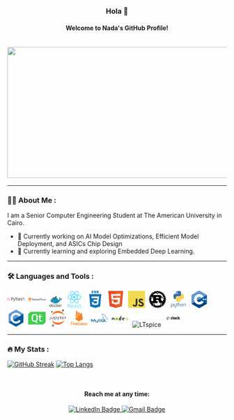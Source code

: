 <h3 align="center">
  Hola 👋
  
</h3>
<h4 align="center">
  Welcome to Nada's GitHub Profile!
 </h4>
<br>
<div align="center">
  <img src="https://media.giphy.com/media/L8K62iTDkzGX6/giphy.gif" width="600" height="300"/>
</div>

---

### :woman_technologist: About Me :
I am a Senior Computer Engineering Student at The American University in Cairo.
- 🔭 Currently working on AI Model Optimizations, Efficient Model Deployment, and ASICs Chip Design
- 🌱 Currently learning and exploring Embedded Deep Learning.

---

### :hammer_and_wrench: Languages and Tools :

<div>
  
  <img src="https://github.com/devicons/devicon/blob/master/icons/pytorch/pytorch-original-wordmark.svg" title="PyTorch" alt="PyTorch" width="40" height="40"/>&nbsp;
  <img src="https://github.com/devicons/devicon/blob/master/icons/tensorflow/tensorflow-original-wordmark.svg" title="Tensorflow" alt="Tensorflow" width="40" height="40"/>&nbsp;
  <img src="https://github.com/devicons/devicon/blob/master/icons/docker/docker-original-wordmark.svg" title="Docker" alt="Docker" width="30" height="30"/>&nbsp;
  <img src="https://github.com/devicons/devicon/blob/master/icons/react/react-original-wordmark.svg" title="React" alt="React" width="40" height="40"/>&nbsp;
  <img src="https://github.com/devicons/devicon/blob/master/icons/css3/css3-plain-wordmark.svg"  title="CSS3" alt="CSS" width="40" height="40"/>&nbsp;
  <img src="https://github.com/devicons/devicon/blob/master/icons/html5/html5-original.svg" title="HTML5" alt="HTML" width="40" height="40"/>&nbsp;
  <img src="https://github.com/devicons/devicon/blob/master/icons/javascript/javascript-original.svg" title="JavaScript" alt="JavaScript" width="40" height="40"/>&nbsp;
  <img src="https://github.com/devicons/devicon/blob/master/icons/rust/rust-plain.svg" title="Rust" alt="Rust" width="40" height="40"/>&nbsp;
  <img src="https://github.com/devicons/devicon/blob/master/icons/python/python-original-wordmark.svg" title="Python" alt="Python" width="40" height="40"/>&nbsp;
  <img src="https://github.com/devicons/devicon/blob/master/icons/cplusplus/cplusplus-original.svg" title="Cplusplus" alt="Cplusplus" width="40" height="40"/>&nbsp;
  <img src="https://github.com/devicons/devicon/blob/master/icons/c/c-original.svg" title="C" alt="C" width="40" height="40"/>&nbsp;
  <img src="https://github.com/devicons/devicon/blob/master/icons/qt/qt-original.svg" title="Qt" alt="Qt" width="40" height="40"/>&nbsp;
  <img src="https://github.com/devicons/devicon/blob/master/icons/jupyter/jupyter-original-wordmark.svg" title="Jupyter" alt="Jupyter" width="40" height="40"/>&nbsp;
  <img src="https://github.com/devicons/devicon/blob/master/icons/firebase/firebase-plain-wordmark.svg" title="Firebase" alt="Firebase" width="40" height="40"/>&nbsp;
  <img src="https://github.com/devicons/devicon/blob/master/icons/mysql/mysql-plain-wordmark.svg" title="MySQL"  alt="MySQL" width="40" height="40"/>&nbsp;
  <img src="https://github.com/devicons/devicon/blob/master/icons/nodejs/nodejs-original-wordmark.svg" title="NodeJS" alt="NodeJS" width="40" height="40"/>&nbsp;
  <img src="https://pbs.twimg.com/profile_images/839168408490913792/ukNPeWwa_400x400.jpg" title="LTspice" alt="LTspice" width="40" height="40"/>&nbsp;
  <img src="https://github.com/devicons/devicon/blob/master/icons/slack/slack-original-wordmark.svg" title="Slack" alt="Slack" width="40" height="40"/>
</div>

---

### :fire: My Stats :
[![GitHub Streak](http://github-readme-streak-stats.herokuapp.com?user=nadabadawi&theme=ocean-gradient)](https://git.io/streak-stats)
[![Top Langs](https://github-readme-stats.vercel.app/api/top-langs/?username=nadabadawi&layout=compact)](https://github.com/anuraghazra/github-readme-stats)

<br>
<h4 align="center"> Reach me at any time: </h4>
<div id="badges" align="center">
  <a href="https://www.linkedin.com/in/nada-badawi-1364nb/" target="_blank" rel="noopener noreferrer">
  <img src="https://www.iconpacks.net/icons/2/free-linkedin-logo-icon-2430-thumb.png" alt="LinkedIn Badge" width="30"/>
    </a>
  <a href="mailto:nadabadawi03@gmail.com" target="_blank" rel="noopener noreferrer">
  <img src="https://cdn-icons-png.flaticon.com/512/732/732200.png?w=740&t=st=1686091816~exp=1686092416~hmac=febe729e677092ff3b085da48ffa33dbd243a61e19ac67cbd96923f162f701f1" alt="Gmail Badge" width="30"/>
  </a>
</div>

<!--
Here are some ideas to get you started:

- 🔭 I’m currently working on ...
- 🌱 I’m currently learning ...
- 👯 I’m looking to collaborate on ...
- 🤔 I’m looking for help with ...
- 💬 Ask me about ...
- 📫 How to reach me: ...
- 😄 Pronouns: ...
- ⚡ Fun fact: ...
-->
